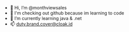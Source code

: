 - 👋 Hi, I’m @monthviewsales
- 👀 I'm checking out github because im learning to code
- 🌱 I’m currently learning java & .net
- 📫 duty.brand.cover@cloak.id

<!---
monthviewsales/monthviewsales is a ✨ special ✨ repository because its `README.md` (this file) appears on your GitHub profile.
You can click the Preview link to take a look at your changes.
--->
